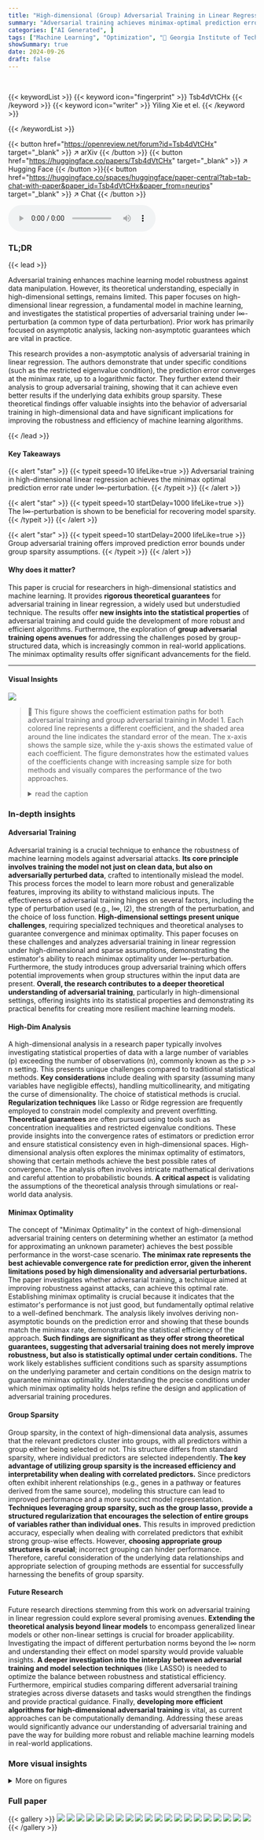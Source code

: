 ```yaml
---
title: "High-dimensional (Group) Adversarial Training in Linear Regression"
summary: "Adversarial training achieves minimax-optimal prediction error in high-dimensional linear regression under l∞-perturbation, improving upon existing methods."
categories: ["AI Generated", ]
tags: ["Machine Learning", "Optimization", "🏢 Georgia Institute of Technology",]
showSummary: true
date: 2024-09-26
draft: false
---
```


<br>

{{< keywordList >}}
{{< keyword icon="fingerprint" >}} Tsb4dVtCHx {{< /keyword >}}
{{< keyword icon="writer" >}} Yiling Xie et el. {{< /keyword >}}
 
{{< /keywordList >}}

{{< button href="https://openreview.net/forum?id=Tsb4dVtCHx" target="_blank" >}}
↗ arXiv
{{< /button >}}
{{< button href="https://huggingface.co/papers/Tsb4dVtCHx" target="_blank" >}}
↗ Hugging Face
{{< /button >}}{{< button href="https://huggingface.co/spaces/huggingface/paper-central?tab=tab-chat-with-paper&paper_id=Tsb4dVtCHx&paper_from=neurips" target="_blank" >}}
↗ Chat
{{< /button >}}




<audio controls>
    <source src="https://ai-paper-reviewer.com/Tsb4dVtCHx/podcast.wav" type="audio/wav">
    Your browser does not support the audio element.
</audio>


### TL;DR


{{< lead >}}

Adversarial training enhances machine learning model robustness against data manipulation. However, its theoretical understanding, especially in high-dimensional settings, remains limited. This paper focuses on high-dimensional linear regression, a fundamental model in machine learning, and investigates the statistical properties of adversarial training under l∞-perturbation (a common type of data perturbation).  Prior work has primarily focused on asymptotic analysis, lacking non-asymptotic guarantees which are vital in practice. 

This research provides a non-asymptotic analysis of adversarial training in linear regression.  The authors demonstrate that under specific conditions (such as the restricted eigenvalue condition), the prediction error converges at the minimax rate, up to a logarithmic factor. They further extend their analysis to group adversarial training, showing that it can achieve even better results if the underlying data exhibits group sparsity. These theoretical findings offer valuable insights into the behavior of adversarial training in high-dimensional data and have significant implications for improving the robustness and efficiency of machine learning algorithms.

{{< /lead >}}


#### Key Takeaways

{{< alert "star" >}}
{{< typeit speed=10 lifeLike=true >}} Adversarial training in high-dimensional linear regression achieves the minimax optimal prediction error rate under l∞-perturbation. {{< /typeit >}}
{{< /alert >}}

{{< alert "star" >}}
{{< typeit speed=10 startDelay=1000 lifeLike=true >}} The l∞-perturbation is shown to be beneficial for recovering model sparsity. {{< /typeit >}}
{{< /alert >}}

{{< alert "star" >}}
{{< typeit speed=10 startDelay=2000 lifeLike=true >}} Group adversarial training offers improved prediction error bounds under group sparsity assumptions. {{< /typeit >}}
{{< /alert >}}

#### Why does it matter?
This paper is crucial for researchers in high-dimensional statistics and machine learning.  It provides **rigorous theoretical guarantees** for adversarial training in linear regression, a widely used but understudied technique.  The results offer **new insights into the statistical properties** of adversarial training and could guide the development of more robust and efficient algorithms.  Furthermore, the exploration of **group adversarial training opens avenues** for addressing the challenges posed by group-structured data, which is increasingly common in real-world applications. The minimax optimality results offer significant advancements for the field.

------
#### Visual Insights



![](https://ai-paper-reviewer.com/Tsb4dVtCHx/figures_8_1.jpg)

> 🔼 This figure shows the coefficient estimation paths for both adversarial training and group adversarial training in Model 1.  Each colored line represents a different coefficient, and the shaded area around the line indicates the standard error of the mean.  The x-axis shows the sample size, while the y-axis shows the estimated value of each coefficient.  The figure demonstrates how the estimated values of the coefficients change with increasing sample size for both methods and visually compares the performance of the two approaches.
> <details>
> <summary>read the caption</summary>
> Figure 1: Coefficient Estimation Path in Model 1
> </details>







### In-depth insights


#### Adversarial Training
Adversarial training is a crucial technique to enhance the robustness of machine learning models against adversarial attacks.  **Its core principle involves training the model not just on clean data, but also on adversarially perturbed data**, crafted to intentionally mislead the model. This process forces the model to learn more robust and generalizable features, improving its ability to withstand malicious inputs. The effectiveness of adversarial training hinges on several factors, including the type of perturbation used (e.g., l∞, l2), the strength of the perturbation, and the choice of loss function.  **High-dimensional settings present unique challenges**, requiring specialized techniques and theoretical analyses to guarantee convergence and minimax optimality. This paper focuses on these challenges and analyzes adversarial training in linear regression under high-dimensional and sparse assumptions, demonstrating the estimator's ability to reach minimax optimality under l∞-perturbation.  Furthermore, the study introduces group adversarial training which offers potential improvements when group structures within the input data are present. **Overall, the research contributes to a deeper theoretical understanding of adversarial training**, particularly in high-dimensional settings, offering insights into its statistical properties and demonstrating its practical benefits for creating more resilient machine learning models.

#### High-Dim Analysis
A high-dimensional analysis in a research paper typically involves investigating statistical properties of data with a large number of variables (p) exceeding the number of observations (n), commonly known as the p >> n setting.  This presents unique challenges compared to traditional statistical methods. **Key considerations** include dealing with sparsity (assuming many variables have negligible effects), handling multicollinearity, and mitigating the curse of dimensionality. The choice of statistical methods is crucial.  **Regularization techniques** like Lasso or Ridge regression are frequently employed to constrain model complexity and prevent overfitting.  **Theoretical guarantees** are often pursued using tools such as concentration inequalities and restricted eigenvalue conditions. These provide insights into the convergence rates of estimators or prediction error and ensure statistical consistency even in high-dimensional spaces.  High-dimensional analysis often explores the minimax optimality of estimators, showing that certain methods achieve the best possible rates of convergence. The analysis often involves intricate mathematical derivations and careful attention to probabilistic bounds.  **A critical aspect** is validating the assumptions of the theoretical analysis through simulations or real-world data analysis.

#### Minimax Optimality
The concept of "Minimax Optimality" in the context of high-dimensional adversarial training centers on determining whether an estimator (a method for approximating an unknown parameter) achieves the best possible performance in the worst-case scenario.  **The minimax rate represents the best achievable convergence rate for prediction error, given the inherent limitations posed by high dimensionality and adversarial perturbations.**  The paper investigates whether adversarial training, a technique aimed at improving robustness against attacks, can achieve this optimal rate.  Establishing minimax optimality is crucial because it indicates that the estimator's performance is not just good, but fundamentally optimal relative to a well-defined benchmark. The analysis likely involves deriving non-asymptotic bounds on the prediction error and showing that these bounds match the minimax rate, demonstrating the statistical efficiency of the approach. **Such findings are significant as they offer strong theoretical guarantees, suggesting that adversarial training does not merely improve robustness, but also is statistically optimal under certain conditions.**  The work likely establishes sufficient conditions such as sparsity assumptions on the underlying parameter and certain conditions on the design matrix to guarantee minimax optimality. Understanding the precise conditions under which minimax optimality holds helps refine the design and application of adversarial training procedures.

#### Group Sparsity
Group sparsity, in the context of high-dimensional data analysis, assumes that the relevant predictors cluster into groups, with all predictors within a group either being selected or not.  This structure differs from standard sparsity, where individual predictors are selected independently. **The key advantage of utilizing group sparsity is the increased efficiency and interpretability when dealing with correlated predictors.**  Since predictors often exhibit inherent relationships (e.g., genes in a pathway or features derived from the same source), modeling this structure can lead to improved performance and a more succinct model representation. **Techniques leveraging group sparsity, such as the group lasso, provide a structured regularization that encourages the selection of entire groups of variables rather than individual ones.**  This results in improved prediction accuracy, especially when dealing with correlated predictors that exhibit strong group-wise effects.  However, **choosing appropriate group structures is crucial**; incorrect grouping can hinder performance.  Therefore, careful consideration of the underlying data relationships and appropriate selection of grouping methods are essential for successfully harnessing the benefits of group sparsity.

#### Future Research
Future research directions stemming from this work on adversarial training in linear regression could explore several promising avenues.  **Extending the theoretical analysis beyond linear models** to encompass generalized linear models or other non-linear settings is crucial for broader applicability.  Investigating the impact of different perturbation norms beyond the l∞ norm and understanding their effect on model sparsity would provide valuable insights.  **A deeper investigation into the interplay between adversarial training and model selection techniques** (like LASSO) is needed to optimize the balance between robustness and statistical efficiency.  Furthermore, empirical studies comparing different adversarial training strategies across diverse datasets and tasks would strengthen the findings and provide practical guidance. Finally, **developing more efficient algorithms for high-dimensional adversarial training** is vital, as current approaches can be computationally demanding. Addressing these areas would significantly advance our understanding of adversarial training and pave the way for building more robust and reliable machine learning models in real-world applications.


### More visual insights

<details>
<summary>More on figures
</summary>


![](https://ai-paper-reviewer.com/Tsb4dVtCHx/figures_8_2.jpg)

> 🔼 This figure displays the coefficient estimation paths for both adversarial training and group adversarial training in Model 2.  The x-axis represents the sample size, and the y-axis shows the estimated coefficient values. Multiple lines represent the estimations from five separate runs for each sample size.  The shaded regions around the lines indicate the standard error.  The figure shows how the estimated coefficients converge towards the ground truth values as the sample size increases, illustrating the effectiveness of both methods.  The legend provides the ground truth values for comparison.  This plot specifically compares the two different methods in the context of model 2.
> <details>
> <summary>read the caption</summary>
> Figure 2: Coefficient Estimation Path in Model 2
> </details>



![](https://ai-paper-reviewer.com/Tsb4dVtCHx/figures_9_1.jpg)

> 🔼 This figure shows the prediction error in Model 1 for both adversarial training and group adversarial training. The x-axis represents the logarithm of the sample size, while the y-axis represents the logarithm of the prediction error. The shaded area represents the standard error of the mean. We can observe that the prediction error decreases as the sample size increases. Additionally, group adversarial training has a lower prediction error compared to adversarial training.
> <details>
> <summary>read the caption</summary>
> Figure 3: Prediction Error in Model 1
> </details>



![](https://ai-paper-reviewer.com/Tsb4dVtCHx/figures_9_2.jpg)

> 🔼 The figure shows the prediction error of both adversarial training and group adversarial training in Model 1 with different sample sizes. The prediction error is presented as log10(prediction error) versus log10(sample size). Error bars are included to show variability. The results suggest that group adversarial training leads to lower prediction error compared to adversarial training.
> <details>
> <summary>read the caption</summary>
> Figure 3: Prediction Error in Model 1
> </details>



</details>






### Full paper

{{< gallery >}}
<img src="https://ai-paper-reviewer.com/Tsb4dVtCHx/1.png" class="grid-w50 md:grid-w33 xl:grid-w25" />
<img src="https://ai-paper-reviewer.com/Tsb4dVtCHx/2.png" class="grid-w50 md:grid-w33 xl:grid-w25" />
<img src="https://ai-paper-reviewer.com/Tsb4dVtCHx/3.png" class="grid-w50 md:grid-w33 xl:grid-w25" />
<img src="https://ai-paper-reviewer.com/Tsb4dVtCHx/4.png" class="grid-w50 md:grid-w33 xl:grid-w25" />
<img src="https://ai-paper-reviewer.com/Tsb4dVtCHx/5.png" class="grid-w50 md:grid-w33 xl:grid-w25" />
<img src="https://ai-paper-reviewer.com/Tsb4dVtCHx/6.png" class="grid-w50 md:grid-w33 xl:grid-w25" />
<img src="https://ai-paper-reviewer.com/Tsb4dVtCHx/7.png" class="grid-w50 md:grid-w33 xl:grid-w25" />
<img src="https://ai-paper-reviewer.com/Tsb4dVtCHx/8.png" class="grid-w50 md:grid-w33 xl:grid-w25" />
<img src="https://ai-paper-reviewer.com/Tsb4dVtCHx/9.png" class="grid-w50 md:grid-w33 xl:grid-w25" />
<img src="https://ai-paper-reviewer.com/Tsb4dVtCHx/10.png" class="grid-w50 md:grid-w33 xl:grid-w25" />
<img src="https://ai-paper-reviewer.com/Tsb4dVtCHx/11.png" class="grid-w50 md:grid-w33 xl:grid-w25" />
<img src="https://ai-paper-reviewer.com/Tsb4dVtCHx/12.png" class="grid-w50 md:grid-w33 xl:grid-w25" />
<img src="https://ai-paper-reviewer.com/Tsb4dVtCHx/13.png" class="grid-w50 md:grid-w33 xl:grid-w25" />
<img src="https://ai-paper-reviewer.com/Tsb4dVtCHx/14.png" class="grid-w50 md:grid-w33 xl:grid-w25" />
<img src="https://ai-paper-reviewer.com/Tsb4dVtCHx/15.png" class="grid-w50 md:grid-w33 xl:grid-w25" />
<img src="https://ai-paper-reviewer.com/Tsb4dVtCHx/16.png" class="grid-w50 md:grid-w33 xl:grid-w25" />
<img src="https://ai-paper-reviewer.com/Tsb4dVtCHx/17.png" class="grid-w50 md:grid-w33 xl:grid-w25" />
<img src="https://ai-paper-reviewer.com/Tsb4dVtCHx/18.png" class="grid-w50 md:grid-w33 xl:grid-w25" />
<img src="https://ai-paper-reviewer.com/Tsb4dVtCHx/19.png" class="grid-w50 md:grid-w33 xl:grid-w25" />
<img src="https://ai-paper-reviewer.com/Tsb4dVtCHx/20.png" class="grid-w50 md:grid-w33 xl:grid-w25" />
{{< /gallery >}}